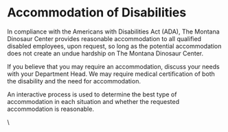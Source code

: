 # Accommodation of Disabilities

In compliance with the Americans with Disabilities Act (ADA), The Montana Dinosaur Center provides reasonable accommodation to all qualified disabled employees, upon request, so long as the potential accommodation does not create an undue hardship on The Montana Dinosaur Center.

If you believe that you may require an accommodation, discuss your needs with your Department Head.  We may require medical certification of both the disability and the need for accommodation.

An interactive process is used to determine the best type of accommodation in each situation and whether the requested accommodation is reasonable. &#x20;

\
